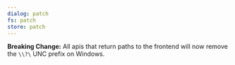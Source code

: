 ```yaml
---
dialog: patch
fs: patch
store: patch
---
```


**Breaking Change:** All apis that return paths to the frontend will now remove the `\\?\` UNC prefix on Windows.
